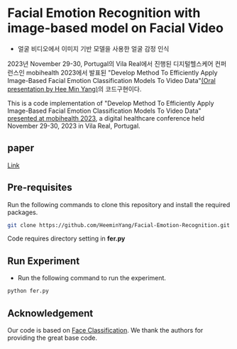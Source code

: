 # Facial Emotion Recognition with image-based model on Facial Video
- 얼굴 비디오에서 이미지 기반 모델을 사용한 얼굴 감정 인식

2023년 November 29-30, Portugal의 Vila Real에서 진행된 디지털헬스케어 컨퍼런스인 mobihealth 2023에서 발표된 "Develop Method To Efficiently Apply Image-Based Facial Emotion Classification Models To Video Data"[(Oral presentation by Hee Min Yang)](https://mobihealth.eai-conferences.org/2023/program-at-a-glance/)의 코드구현이다.

This is a code implementation of "Develop Method To Efficiently Apply Image-Based Facial Emotion Classification Models To Video Data" [presented at mobihealth 2023](https://mobihealth.eai-conferences.org/2023/program-at-a-glance/), a digital healthcare conference held November 29-30, 2023 in Vila Real, Portugal.

## paper
[Link](https://link.springer.com/chapter/10.1007/978-3-031-60665-6_26)

## Pre-requisites
Run the following commands to clone this repository and install the required packages.
```bash
git clone https://github.com/HeeminYang/Facial-Emotion-Recognition.git
```
Code requires directory setting in **fer.py**

## Run Experiment
- Run the following command to run the experiment.
```bash
python fer.py
```
## Acknowledgement
Our code is based on [Face Classification](https://github.com/Furkan-Gulsen/face-classification). We thank the authors for providing the great base code.
